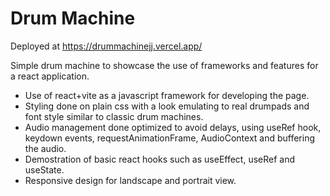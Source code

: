 # Drum Machine

Deployed at https://drummachinejj.vercel.app/

Simple drum machine to showcase the use of frameworks and features for a react application.
- Use of react+vite as a javascript framework for developing the page.
- Styling done on plain css with a look emulating to real drumpads and font style similar to classic drum machines.
- Audio management done optimized to avoid delays, using useRef hook, keydown events, requestAnimationFrame, AudioContext and buffering the audio.
- Demostration of basic react hooks such as useEffect, useRef and useState.
- Responsive design for landscape and portrait view.
